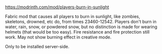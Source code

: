 https://modrinth.com/mod/players-burn-in-sunlight

Fabric mod that causes all players to burn in sunlight, like zombies, skeletons, drowned, etc do, from times 23460-12542. Players don't burn in water, rain, snow, or powdered snow, but no distinction is made for wearing helmets (that would be too easy). Fire resistance and fire protection still work. May not show burning effect in creative mode.

Only to be installed server-side.
